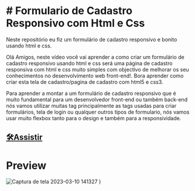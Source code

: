 <H1> # Formulario de Cadastro Responsivo com Html e Css</h1>
Neste repositório eu fiz um formulário de cadastro responsivo e bonito usando html e css.

Olá Amigos, neste vídeo você vai aprender a como criar um formulário de cadastro responsivo usando html e css será uma página de cadastro responsiva com html e css muito simples com objectivo de melhorar os seu conhecimentos no desenvolvimento web front-end!. Bora aprender como criar esta tela de cadastro/pagina de cadastro com html5 e css3.

Para aprender a montar a um formulário de cadastro responsivo que é muito fundamental para um desenvolvedor front-end ou também back-end nós vamos utilizar muitas tag principalmente as tags usadas para criar formulários, tela de login ou qualquer outros tipos de formulario, nós vamos usar muito flexbox tanto para o design e também para a responsividade.

## [🛠Assistir](https://www.youtube.com/watch?v=zWw0npNDkVM)

# Preview
![Captura de tela 2023-03-10 141327](https://user-images.githubusercontent.com/106184297/224381896-19db7372-db11-4ed6-95bb-40e54d06ca5b.png)
)
